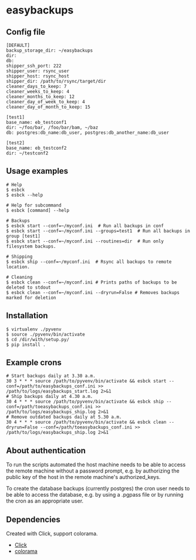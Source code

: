 # easybackups

## Config file

    [DEFAULT]
    backup_storage_dir: ~/easybackups
    dir:
    db:
    shipper_ssh_port: 222
    shipper_user: rsync_user
    shipper_host: rsync_host
    shipper_dir: /path/to/rsync/target/dir
    cleaner_days_to_keep: 7
    cleaner_weeks_to_keep: 4
    cleaner_months_to_keep: 12
    cleaner_day_of_week_to_keep: 4
    cleaner_day_of_month_to_keep: 15
    
    [test1]
    base_name: eb_testconf1
    dir: ~/foo/bar, /foo/bar/bam, ~/baz
    db: postgres:db_name:db_user, postgres:db_another_name:db_user
    
    [test2]
    base_name: eb_testconf2
    dir: ~/testconf2

## Usage examples

    # Help
    $ esbck
    $ esbck --help
    
    # Help for subcommand
    $ esbck [command] --help
    
    # Backups
    $ esbck start --conf=~/myconf.ini  # Run all backups in conf
    $ esbck start --conf=~/myconf.ini --groups=test1  # Run all backups in group [test1]
    $ esbck start --conf=~/myconf.ini --routines=dir  # Run only filesystem backups.
    
    # Shipping
    $ esbck ship --conf=~/myconf.ini  # Rsync all backups to remote location.
    
    # Cleaning
    $ esbck clean --conf=~/myconf.ini # Prints paths of backups to be deleted to stdout
    $ esbck clean --conf=~/myconf.ini --dryrun=False # Removes backups marked for deletion
    
    
    
## Installation

    $ virtualenv ./pyvenv
    $ source ./pyvenv/bin/activate
    $ cd /dir/with/setup.py/
    $ pip install .
    
    
## Example crons

    # Start backups daily at 3.30 a.m.
    30 3 * * * source /path/to/pyvenv/bin/activate && esbck start --conf=/path/to/easybackups_conf.ini >> /path/to/logs/easybackups_start.log 2>&1
    # Ship backups daily at 4.30 a.m.
    30 4 * * * source /path/to/pyvenv/bin/activate && esbck ship --conf=/path/toeasybackups_conf.ini >> /path/to/logs/easybackups_ship.log 2>&1
    # Remove outdated backups daily at 5.30 a.m.
    30 4 * * * source /path/to/pyvenv/bin/activate && esbck clean --dryrun=False --conf=/path/toeasybackups_conf.ini >> /path/to/logs/easybackups_ship.log 2>&1
    

## About authentication

To run the scripts automated the host machine needs to be able to access the 
remote machine without a password prompt, e.g. by authorizing the public key 
of the host in the remote machine's authorized_keys.

To create the database backups (currently postgres) the cron user needs to 
be able to access the database, e.g. by using a .pgpass file or by running 
the cron as an appropriate user.


## Dependencies

Created with Click, support colorama.

* [Click](http://click.pocoo.org/3/)
* [colorama](https://github.com/tartley/colorama)